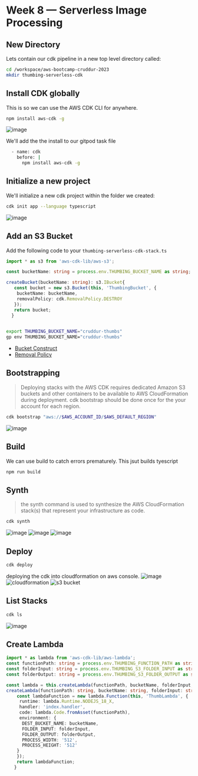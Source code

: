 # Week 8 — Serverless Image Processing
## New Directory

Lets contain our cdk pipeline in a new top level directory called:

```sh
cd /workspace/aws-bootcamp-cruddur-2023
mkdir thumbing-serverless-cdk
```

## Install CDK globally

This is so we can use the AWS CDK CLI for anywhere.

```sh
npm install aws-cdk -g
```
![image](https://user-images.githubusercontent.com/125069098/231881637-2c3a9c23-d9c7-407e-ba7b-59e495db6b7c.png)


We'll add the the install to our gitpod task file
```sh
  - name: cdk
    before: |
      npm install aws-cdk -g
```


## Initialize a new project

We'll initialize a new cdk project within the folder we created:

```sh
cdk init app --language typescript
```
![image](https://user-images.githubusercontent.com/125069098/231881884-76546050-896e-42eb-aab2-9baa063deb9c.png)


## Add an S3 Bucket

Add the following code to your `thumbing-serverless-cdk-stack.ts`

```ts
import * as s3 from 'aws-cdk-lib/aws-s3';

const bucketName: string = process.env.THUMBING_BUCKET_NAME as string;

createBucket(bucketName: string): s3.IBucket{
   const bucket = new s3.Bucket(this, 'ThumbingBucket', {
    bucketName: bucketName,
    removalPolicy: cdk.RemovalPolicy.DESTROY
   });
   return bucket;
  }
    
```

```sh
export THUMBING_BUCKET_NAME="cruddur-thumbs"
gp env THUMBING_BUCKET_NAME="cruddur-thumbs"
```

- [Bucket Construct](https://docs.aws.amazon.com/cdk/api/v2/docs/aws-cdk-lib.aws_s3.Bucket.html)
- [Removal Policy](https://docs.aws.amazon.com/cdk/api/v1/docs/@aws-cdk_core.RemovalPolicy.html)

## Bootstrapping

> Deploying stacks with the AWS CDK requires dedicated Amazon S3 buckets and other containers to be available to AWS CloudFormation during deployment. 
cdk bootstrap should be done once for the your account for each region.

```sh
cdk bootstrap "aws://$AWS_ACCOUNT_ID/$AWS_DEFAULT_REGION"
```
![image](https://user-images.githubusercontent.com/125069098/231882645-672ccd31-3d1a-4755-9f3f-2e3a71112ffc.png)


## Build

We can use build to catch errors prematurely.
This jsut builds tyescript

```sh
npm run build
```


## Synth

> the synth command is used to synthesize the AWS CloudFormation stack(s) that represent your infrastructure as code.

```sh
cdk synth
```
![image](https://user-images.githubusercontent.com/125069098/231881120-f3f55bee-73f7-4aed-97fa-46e5559f11bd.png)
![image](https://user-images.githubusercontent.com/125069098/231882347-3b5e7cf0-cc55-4d17-9529-cdaa0d67c11a.png)
![image](https://user-images.githubusercontent.com/125069098/231883078-4ba52b75-4e65-4ab9-9eb3-c00b6298d9b7.png)


## Deploy

```sh
cdk deploy
```
deploying the cdk into cloudformation on aws console.
![image](https://user-images.githubusercontent.com/125069098/231885664-77309d09-c218-4cbd-b71f-781e7bdc0253.png)
![cloudformation](https://user-images.githubusercontent.com/125069098/231886327-2f4b25fb-eb41-4fc2-a070-76ba75fa0f51.png)
![s3 bucket](https://user-images.githubusercontent.com/125069098/231886536-1645141d-dd20-4128-a4cd-d83a0cadc729.png)


## List Stacks

```sh
cdk ls
```
![image](https://user-images.githubusercontent.com/125069098/231886743-75d7891c-dd0c-4c99-8b81-63024e623594.png)

## Create Lambda

```ts
import * as lambda from 'aws-cdk-lib/aws-lambda';
const functionPath: string = process.env.THUMBING_FUNCTION_PATH as string;
const folderInput: string = process.env.THUMBING_S3_FOLDER_INPUT as string;
const folderOutput: string = process.env.THUMBING_S3_FOLDER_OUTPUT as string;

const lambda = this.createLambda(functionPath, bucketName, folderInput, folderOutput);
createLambda(functionPath: string, bucketName: string, folderInput: string, folderOutput: string): lambda.IFunction{
    const lambdaFunction = new lambda.Function(this, 'ThumbLambda', {
     runtime: lambda.Runtime.NODEJS_18_X,
     handler: 'index.handler',
     code: lambda.Code.fromAsset(functionPath),
     environment: {
      DEST_BUCKET_NAME: bucketName,
      FOLDER_INPUT: folderInput,
      FOLDER_OUTPUT: folderOutput,
      PROCESS_WIDTH: '512',
      PROCESS_HEIGHT: '512'
    }
    });
    return lambdaFunction;
   }
```   
    
